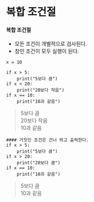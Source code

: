 복합 조건절
==

#### 복합 조건절
+ 모든 조건이 개별적으로 검사된다.
+ 참인 조건이 모두 실행이 된다.

````
x = 10

if x > 5:
    print("5보다 큼")
if x < 20:
    print("20보다 작음")
if x == 10:
    print("10과 같음")
````
>5보다 큼   
>20보다 작음   
>10과 같음

```
#### 거짓인 조건은 건너 뛰고 출력한다.
if x > 5:
    print("5보다 큼")
if x > 20:
    print("20보다 큼")
if x == 10:
    print("10과 같음")
```
>5보다 큼   
>10과 같음
